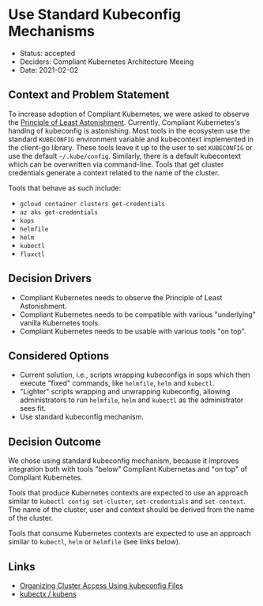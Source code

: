 # Use Standard Kubeconfig Mechanisms

* Status: accepted
* Deciders: Compliant Kubernetes Architecture Meeing
* Date: 2021-02-02

## Context and Problem Statement

To increase adoption of Compliant Kubernetes, we were asked to observe the [Principle of Least Astonishment](https://en.wikipedia.org/wiki/Principle_of_least_astonishment). Currently, Compliant Kubernetes's handing of kubeconfig is astonishing. Most tools in the ecosystem use the standard `KUBECONFIG` environment variable and kubecontext implemented in the client-go library. These tools leave it up to the user to set `KUBECONFIG` or use the default `~/.kube/config`. Similarly, there is a default kubecontext which can be overwritten via command-line. Tools that get cluster credentials generate a context related to the name of the cluster.

Tools that behave as such include:

* `gcloud container clusters get-credentials`
* `az aks get-credentials`
* `kops`
* `helmfile`
* `helm`
* `kubectl`
* `fluxctl`

## Decision Drivers

* Compliant Kubernetes needs to observe the Principle of Least Astonishment.
* Compliant Kubernetes needs to be compatible with various "underlying" vanilla Kubernetes tools.
* Compliant Kubernetes needs to be usable with various tools "on top".

## Considered Options

* Current solution, i.e., scripts wrapping kubeconfigs in sops which then execute "fixed" commands, like `helmfile`, `helm` and `kubectl`.
* "Lighter" scripts wrapping and unwrapping kubeconfig, allowing administrators to run `helmfile`, `helm` and `kubectl` as the administrator sees fit.
* Use standard kubeconfig mechanism.

## Decision Outcome

We chose using standard kubeconfig mechanism, because it improves integration both with tools "below" Compliant Kubernetas and "on top" of Compliant Kubernetes.

Tools that produce Kubernetes contexts are expected to use an approach similar to `kubectl config set-cluster`, `set-credentials` and `set-context`. The name of the cluster, user and context should be derived from the name of the cluster.

Tools that consume Kubernetes contexts are expected to use an approach similar to `kubectl`, `helm` or `helmfile` (see links below).

## Links

* [Organizing Cluster Access Using kubeconfig Files](https://kubernetes.io/docs/concepts/configuration/organize-cluster-access-kubeconfig/)
* [kubectx / kubens](https://github.com/ahmetb/kubectx)
